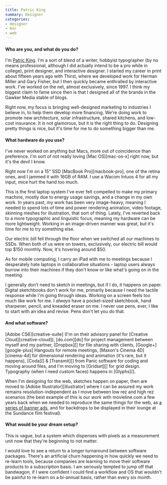 ```yaml
---
title: Patric King
summary: Designer
categories:
- designer
- mac
- web
---
```


#### Who are you, and what do you do?

I'm [Patric King](http://fixingthehobosuit.com/ "Patric's website."). I'm a sort of blend of a writer, hobbyist typographer (by no means professional, although I did actually intend to be a pro while in college), print designer, and interactive designer. I started my career in print about fifteen years ago with Thirst, where we developed work for Herman Miller and Gary Fisher, but I then quickly became enthralled by interactive work. I've worked on the net, almost exclusively, since 1997. I think my biggest claim to fame since then is that I designed all of the brands in the Gawker Media stable of blogs.

Right now, my focus is bringing well-designed marketing to industries I believe in, to help them develop more financing. We're doing work to promote new architecture, solar infrastructure, shared kitchens, and low-cost insurance. It is not glamorous, but it is the right thing to do. Designing pretty things is nice, but it's time for me to do something bigger than me.

#### What hardware do you use?

I've never worked on anything but Macs, more out of coincidence than preference. I'm sort of not really loving [Mac OS][mac-os-x] right now, but it's the devil I know.

Right now I'm on a 15" SSD [MacBook Pro][macbook-pro], one of the retina ones, and I jammed it with 16GB of RAM. I use a Wacom Intuos 4 for all my input, mice hurt the hand too much.

This is the first laptop system I've ever felt compelled to make my primary machine, mostly due to energy usage savings, and a change in my own work. In years past, my work has been very image-heavy, meaning I needed to spend lots of time and power rendering animation, video footage, skinning meshes for illustration, that sort of thing. Lately, I've reverted back to a more typographic and linguistic focus, meaning my hardware can be more lightweight. Working in an image-driven manner was great, but it's time for me to try something else.

Our electric bill fell through the floor when we switched all our machines to SSDs. When both of us were on towers, exclusively, our electric bill would top $150 monthly. Now, it's hovering around $50.

As for mobile computing, I carry an iPad with me to meetings because I desperately hate laptops in collaborative situations - laptop users always burrow into their machines if they don't know or like what's going on in the meeting.

I generally don't need to sketch in meetings, but if I do, it happens on paper. Digital sketchbooks don't work for me, primarily because I need the tactile response while I'm going through ideas. Working on a screen feels too much like work for me. I *always* have a pocket-sized sketchbook, hand sharpener, pencil, and kneaded eraser on me. I never use pens, ever, I like to start with an idea and revise. Pens don't let you do that.

#### And what software?

[Adobe CS6][creative-suite] (I'm on their advisory panel for [Creative Cloud][creative-cloud]), [do.com][do] for project management between myself and my partner, [Dropbox][] for file sharing with clients, [Google+][google-plus] Hangouts for remote meetings, [Maxon's Cinema 4D][cinema-4d] for dimensional rendering and animation (it's rare, but it happens), [Coda][] & [Transmit][] from Panic software for coding and moving around files, and I'm moving to [Gridset][] for grid design. Typography (when I need custom faces) happens in [Glyphs][].

When I'm designing for the web, sketches happen on paper, then are moved to [Adobe Illustrator][illustrator] where I can be assured my work remains resolution-independent as I move between low rez and high rez scenarios (the best example of this is our work with movieline.com a few years back when we needed to reproduce the same things for the web, as [a series of banner ads](http://houseofpretty.com/Movieline-Portraits "House of Pretty's movie portraits."), and for backdrops to be displayed in their lounge at the Sundance film festival).

#### What would be your dream setup?

This is vague, but a system which dispenses with pixels as a measurement unit now that they're beginning to not matter.

I would love to see a return to a longer turnaround between software packages. There's an artificial churn happening in how quickly we need to re-learn tools, because companies are learning to move their software products to a subscription basis. I am seriously tempted to jump off that bandwagon, if I were confident I could find a workflow and OS that wouldn't be painful to re-learn on a bi-annual basis, rather than every six month.